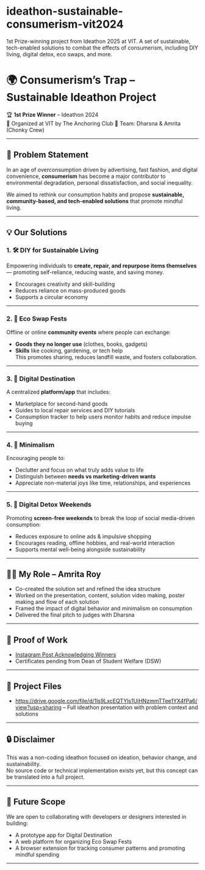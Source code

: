 # ideathon-sustainable-consumerism-vit2024
1st Prize-winning project from Ideathon 2025 at VIT. A set of sustainable, tech-enabled solutions to combat the effects of consumerism, including DIY living, digital detox, eco swaps, and more.


# 🌍 Consumerism’s Trap – Sustainable Ideathon Project

🏆 **1st Prize Winner** – Ideathon 2024  
📍 Organized at VIT by The Anchoring Club 
👥 Team: Dharsna & Amrita (Chonky Crew)

---

## 🧠 Problem Statement

In an age of overconsumption driven by advertising, fast fashion, and digital convenience, **consumerism** has become a major contributor to environmental degradation, personal dissatisfaction, and social inequality.  

We aimed to rethink our consumption habits and propose **sustainable, community-based, and tech-enabled solutions** that promote mindful living.

---

## 💡 Our Solutions

### 1. 🛠 DIY for Sustainable Living
Empowering individuals to **create, repair, and repurpose items themselves** — promoting self-reliance, reducing waste, and saving money.  
- Encourages creativity and skill-building  
- Reduces reliance on mass-produced goods  
- Supports a circular economy

---

### 2. 🔁 Eco Swap Fests
Offline or online **community events** where people can exchange:  
- **Goods they no longer use** (clothes, books, gadgets)  
- **Skills** like cooking, gardening, or tech help  
This promotes sharing, reduces landfill waste, and fosters collaboration.

---

### 3. 📱 Digital Destination
A centralized **platform/app** that includes:
- Marketplace for second-hand goods  
- Guides to local repair services and DIY tutorials  
- Consumption tracker to help users monitor habits and reduce impulse buying

---

### 4. 🧘 Minimalism
Encouraging people to:
- Declutter and focus on what truly adds value to life  
- Distinguish between **needs vs marketing-driven wants**  
- Appreciate non-material joys like time, relationships, and experiences

---

### 5. 📵 Digital Detox Weekends
Promoting **screen-free weekends** to break the loop of social media-driven consumption:
- Reduces exposure to online ads & impulsive shopping  
- Encourages reading, offline hobbies, and real-world interaction  
- Supports mental well-being alongside sustainability

---

## 🙋‍♀️ My Role – Amrita Roy

- Co-created the solution set and refined the idea structure  
- Worked on the presentation, content, solution video making, poster making and flow of each solution  
- Framed the impact of digital behavior and minimalism on consumption  
- Delivered the final pitch to judges with Dharsna

---

## 📸 Proof of Work

- [Instagram Post Acknowledging Winners]([https://www.instagram.com/p/your-proof-link](https://www.instagram.com/p/C9KFoblP91h/?igsh=MW1qa2diNWZxYmhuOA==)) 
- Certificates pending from Dean of Student Welfare (DSW)

---

## 📄 Project Files

- https://drive.google.com/file/d/1ls9LxcEQTYls1UiHNzmmTTee1YX4fPa6/view?usp=sharing – Full ideathon presentation with problem context and solutions  

---

## 🔒 Disclaimer

This was a non-coding ideathon focused on ideation, behavior change, and sustainability.  
No source code or technical implementation exists yet, but this concept can be translated into a full project.

---

## 🤝 Future Scope

We are open to collaborating with developers or designers interested in building:  
- A prototype app for Digital Destination  
- A web platform for organizing Eco Swap Fests  
- A browser extension for tracking consumer patterns and promoting mindful spending

---

